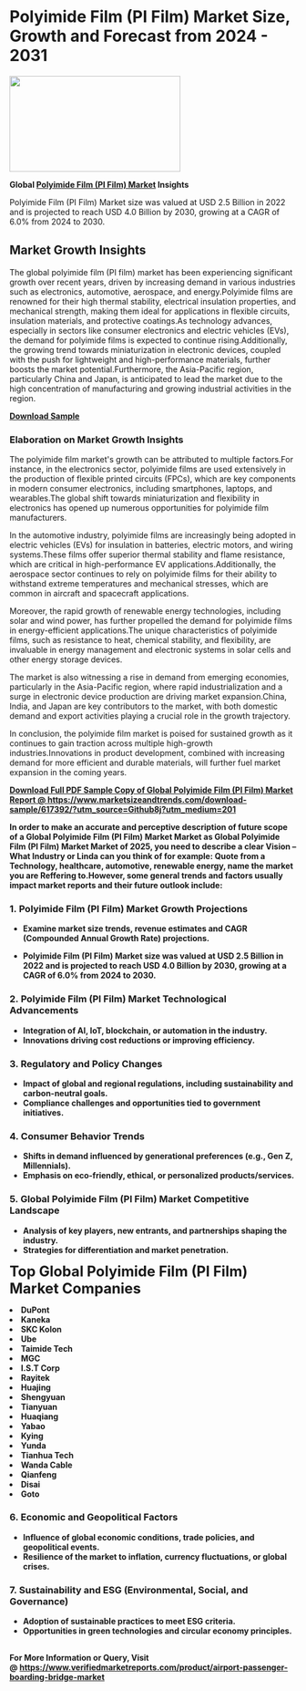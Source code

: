 <H1>Polyimide Film (PI Film) Market Size, Growth and Forecast from 2024 - 2031</H1><img class="aligncenter size-medium wp-image-584254" src="https://thirdeyenews.in/wp-content/uploads/2024/09/Global-Market-Research-300x168.jpeg" alt="" width="300" height="168" /><p><strong>Global&nbsp;<a href="https://www.marketsizeandtrends.com/download-sample/617392/?utm_source=Github8j?utm_medium=201">Polyimide Film (PI Film) Market</a> Insights</strong></p><p>Polyimide Film (PI Film) Market size was valued at USD 2.5 Billion in 2022 and is projected to reach USD 4.0 Billion by 2030, growing at a CAGR of 6.0% from 2024 to 2030.</p><p><h2>Market Growth Insights</h2> <p>The global polyimide film (PI film) market has been experiencing significant growth over recent years, driven by increasing demand in various industries such as electronics, automotive, aerospace, and energy.Polyimide films are renowned for their high thermal stability, electrical insulation properties, and mechanical strength, making them ideal for applications in flexible circuits, insulation materials, and protective coatings.As technology advances, especially in sectors like consumer electronics and electric vehicles (EVs), the demand for polyimide films is expected to continue rising.Additionally, the growing trend towards miniaturization in electronic devices, coupled with the push for lightweight and high-performance materials, further boosts the market potential.Furthermore, the Asia-Pacific region, particularly China and Japan, is anticipated to lead the market due to the high concentration of manufacturing and growing industrial activities in the region.</p> <p><strong><a href="#">Download Sample</a></strong></p> <h3>Elaboration on Market Growth Insights</h3> <p>The polyimide film market's growth can be attributed to multiple factors.For instance, in the electronics sector, polyimide films are used extensively in the production of flexible printed circuits (FPCs), which are key components in modern consumer electronics, including smartphones, laptops, and wearables.The global shift towards miniaturization and flexibility in electronics has opened up numerous opportunities for polyimide film manufacturers.</p> <p>In the automotive industry, polyimide films are increasingly being adopted in electric vehicles (EVs) for insulation in batteries, electric motors, and wiring systems.These films offer superior thermal stability and flame resistance, which are critical in high-performance EV applications.Additionally, the aerospace sector continues to rely on polyimide films for their ability to withstand extreme temperatures and mechanical stresses, which are common in aircraft and spacecraft applications.</p> <p>Moreover, the rapid growth of renewable energy technologies, including solar and wind power, has further propelled the demand for polyimide films in energy-efficient applications.The unique characteristics of polyimide films, such as resistance to heat, chemical stability, and flexibility, are invaluable in energy management and electronic systems in solar cells and other energy storage devices.</p> <p>The market is also witnessing a rise in demand from emerging economies, particularly in the Asia-Pacific region, where rapid industrialization and a surge in electronic device production are driving market expansion.China, India, and Japan are key contributors to the market, with both domestic demand and export activities playing a crucial role in the growth trajectory.</p> <p>In conclusion, the polyimide film market is poised for sustained growth as it continues to gain traction across multiple high-growth industries.Innovations in product development, combined with increasing demand for more efficient and durable materials, will further fuel market expansion in the coming years.</p> <p><strong><a href="#"></p><p><span class=""><strong>Download Full PDF Sample Copy of Global Polyimide Film (PI Film) Market Report</strong> @ <a href="https://www.marketsizeandtrends.com/download-sample/617392/?utm_source=Github8j?utm_medium=201" target="_blank">https://www.marketsizeandtrends.com/download-sample/617392/?utm_source=Github8j?utm_medium=201</a></span></p><p>In order to make an accurate and perceptive description of future scope of a Global&nbsp;Polyimide Film (PI Film) Market Market as Global&nbsp;Polyimide Film (PI Film) Market Market of 2025, you need to describe a clear Vision &ndash; What Industry or Linda can you think of for example: Quote from a Technology, healthcare, automotive, renewable energy, name the market you are Reffering to.However, some general trends and factors usually impact market reports and their future outlook include:</p><h3>1.&nbsp;<strong>Polyimide Film (PI Film) Market Growth Projections</strong></h3><ul><li>Examine market size trends, revenue estimates and CAGR (Compounded Annual Growth Rate) projections.</li><li><p>Polyimide Film (PI Film) Market size was valued at USD 2.5 Billion in 2022 and is projected to reach USD 4.0 Billion by 2030, growing at a CAGR of 6.0% from 2024 to 2030.</p></li></ul><h3>2.&nbsp;<strong>Polyimide Film (PI Film) Market Technological Advancements</strong></h3><ul><li>Integration of AI, IoT, blockchain, or automation in the industry.</li><li>Innovations driving cost reductions or improving efficiency.</li></ul><h3>3.&nbsp;<strong>Regulatory and Policy Changes</strong></h3><ul><li>Impact of global and regional regulations, including sustainability and carbon-neutral goals.</li><li>Compliance challenges and opportunities tied to government initiatives.</li></ul><h3>4.&nbsp;<strong>Consumer Behavior Trends</strong></h3><ul><li>Shifts in demand influenced by generational preferences (e.g., Gen Z, Millennials).</li><li>Emphasis on eco-friendly, ethical, or personalized products/services.</li></ul><h3>5.&nbsp;<strong>Global Polyimide Film (PI Film) Market Competitive Landscape</strong></h3><ul><li>Analysis of key players, new entrants, and partnerships shaping the industry.</li><li>Strategies for differentiation and market penetration.</li></ul><p data-pm-slice="1 1 []"><span style="color: inherit; font-family: inherit; font-size: 25px;">Top Global Polyimide Film (PI Film) Market Companies</span></p><div class="" data-test-id=""><p><li>DuPont</li><li> Kaneka</li><li> SKC Kolon</li><li> Ube</li><li> Taimide Tech</li><li> MGC</li><li> I.S.T Corp</li><li> Rayitek</li><li> Huajing</li><li> Shengyuan</li><li> Tianyuan</li><li> Huaqiang</li><li> Yabao</li><li> Kying</li><li> Yunda</li><li> Tianhua Tech</li><li> Wanda Cable</li><li> Qianfeng</li><li> Disai</li><li> Goto</li></p></div><h3>6.&nbsp;<strong>Economic and Geopolitical Factors</strong></h3><ul><li>Influence of global economic conditions, trade policies, and geopolitical events.</li><li>Resilience of the market to inflation, currency fluctuations, or global crises.</li></ul><h3>7.&nbsp;<strong>Sustainability and ESG (Environmental, Social, and Governance)</strong></h3><ul><li>Adoption of sustainable practices to meet ESG criteria.</li><li>Opportunities in green technologies and circular economy principles.</li></ul><h2><strong style="font-size: 14px;">For More Information or Query, Visit @&nbsp;</strong><a style="background-color: #ffffff; font-size: 14px;" href="https://www.marketsizeandtrends.com/report/polyimide-film-pi-film-market/" target="_blank">https://www.verifiedmarketreports.com/product/airport-passenger-boarding-bridge-market</a></h2>